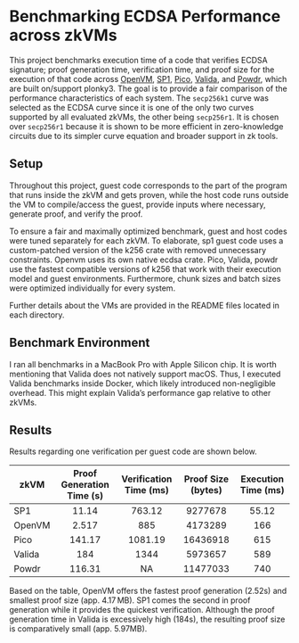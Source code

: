 # Benchmarking ECDSA Performance across zkVMs

This project benchmarks execution time of a code that verifies ECDSA signature; proof generation time, verification time, and proof size for the execution of that code across [OpenVM](https://github.com/openvm-org/openvm), [SP1](https://github.com/succinctlabs/sp1), [Pico](https://github.com/brevis-network/pico), [Valida](https://github.com/valida-xyz/valida), and [Powdr](https://github.com/powdr-labs/powdr), which are built on/support plonky3. The goal is to provide a fair comparison of the performance characteristics of each system. The `secp256k1` curve was selected as the ECDSA curve since it is one of the only two curves supported by all evaluated zkVMs, the other being `secp256r1`. It is chosen over `secp256r1` because it is shown to be more efficient in zero-knowledge circuits due to its simpler curve equation and broader support in zk tools.

## Setup
Throughout this project, guest code corresponds to the part of the program that runs inside the zkVM and gets proven, while the host code runs outside the VM to compile/access the guest, provide inputs where necessary, generate proof, and verify the proof.

To ensure a fair and maximally optimized benchmark, guest and host codes were tuned separately for each zkVM. To elaborate, sp1 guest code uses a custom-patched version of the k256 crate with removed unnecessary constraints. Openvm uses its own native ecdsa crate. Pico, Valida, powdr use the fastest compatible versions of k256 that work with their execution model and guest environments. Furthermore, chunk sizes and batch sizes were optimized individually for every system.

Further details about the VMs are provided in the README files located in each directory.

## Benchmark Environment
I ran all benchmarks in a MacBook Pro with Apple Silicon chip. It is worth mentioning that Valida does not natively support macOS. Thus, I executed Valida benchmarks inside Docker, which likely introduced non-negligible overhead. This might explain Valida’s performance gap relative to other zkVMs.

## Results
Results regarding one verification per guest code are shown below.
  
| zkVM    | Proof Generation Time (s) | Verification Time (ms) | Proof Size (bytes) | Execution Time (ms) | 
|---------|:----------------:|:-----------------------:|:-----------:|:----------:|
| SP1     |      11.14       |         763.12          |  9277678    |    55.12   | 
| OpenVM  |    2.517         |           885           |   4173289   |    166     |
| Pico    |       141.17     |     1081.19             |   16436918  |    615     |
| Valida  |       184        |       1344              |   5973657   |    589     |
| Powdr   |      116.31      |            NA           |    11477033 |    740     |

Based on the table, OpenVM offers the fastest proof generation (2.52s) and smallest proof size (app. 4.17 MB). SP1 comes the second in proof generation while it provides the quickest verification. Although the proof generation time in Valida is excessively high (184s), the resulting proof size is comparatively small (app. 5.97MB).
